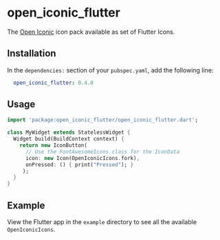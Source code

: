 # open_iconic_flutter

The [Open Iconic](https://useiconic.com/open) icon pack available as set of Flutter Icons.

## Installation

In the `dependencies:` section of your `pubspec.yaml`, add the following line:

```yaml
  open_iconic_flutter: 0.4.0    
```

## Usage

```dart
import 'package:open_iconic_flutter/open_iconic_flutter.dart';

class MyWidget extends StatelessWidget {
  Widget build(BuildContext context) {
    return new IconButton(
      // Use the FontAwesomeIcons class for the IconData
      icon: new Icon(OpenIconicIcons.fork), 
      onPressed: () { print("Pressed"); }
     );
  }
}
```

## Example

View the Flutter app in the `example` directory to see all the available `OpenIconicIcons`.
